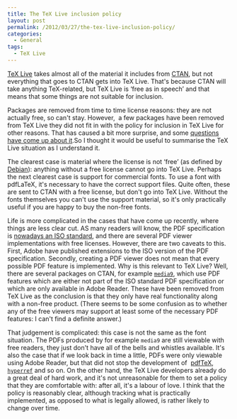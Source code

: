 ```yaml
---
title: The TeX Live inclusion policy
layout: post
permalink: /2012/03/27/the-tex-live-inclusion-policy/
categories:
  - General
tags:
  - TeX Live
---
```

[TeX Live](https://tug.org/texlive/) takes almost all of the material it includes from [CTAN](http://ctan.org/), but not everything that goes to CTAN gets into TeX Live. That's because CTAN will take anything TeX-related, but TeX Live is ‘free as in speech’ and that means that some things are not suitable for inclusion.

Packages are removed from time to time license reasons: they are not actually free, so can't stay. However,  a few packages have been removed from TeX Live they did not fit in with the policy for inclusion in TeX Live for other reasons. That has caused a bit more surprise, and some [questions have come up about it](https://tex.stackexchange.com/questions/49479/package-flashmovie-removed-from-tex-live/49482#49482).So I thought it would be useful to summarise the TeX Live situation as I understand it.

The clearest case is material where the license is not ‘free’ (as defined by [Debian](http://www.debian.org/)): anything without a free license cannot go into TeX Live. Perhaps the next clearest case is support for commercial fonts. To use a font with pdfLaTeX, it's necessary to have the correct support files. Quite often, these are sent to CTAN with a free license, but don't go into TeX Live. Without the fonts themselves you can't use the support material, so it's only practically useful if you are happy to buy the non-free fonts.

Life is more complicated in the cases that have come up recently, where things are less clear cut. AS many readers will know, the PDF specification is [nowadays an ISO standard](http://www.iso.org/iso/pressrelease.htm?refid=Ref1141), and there are several PDF viewer implementations with free licenses. However, there are two caveats to this. First, Adobe have published extensions to the ISO version of the PDF specification. Secondly, creating a PDF viewer does not mean that every possible PDF feature is implemented. Why is this relevant to TeX Live? Well, there are several packages on CTAN, for example [`media9`](https://ctan.org/pkg/media9), which use PDF features which are either not part of the ISO standard PDF specification or which are only available in Adobe Reader. These have been removed from TeX Live as the conclusion is that they only have real functionality along with a non-free product. (There seems to be some confusion as to whether any of the free viewers may support at least some of the necessary PDF features: I can't find a definite answer.)

That judgement is complicated: this case is not the same as the font situation. The PDFs produced by for 
example `media9` are still viewable with free readers, they just don't have all of the bells and whistles available. It's also the case that if we look back in time a little, PDFs were only viewable using Adobe Reader, but that did not stop the development of  [pdfTeX](http://www.pdftex.org/), [`hyperref`](https://ctan.org/pkg/hyperref) and so on. On the other hand, the TeX Live developers already do a great deal of hard work, and it's not unreasonable for them to set a policy that they are comfortable with: after all, it's a labour of love. I think that the policy is reasonably clear, although tracking what is practically implemented, as opposed to what is legally allowed, is rather likely to change over time.
